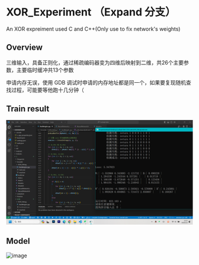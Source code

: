 # XOR_Experiment （Expand 分支）
An XOR expreiment used C and C++(Only use to fix network's weights)

## Overview
三维输入，具备正则化，通过稀疏编码器变为四维后映射到二维，共26个主要参数，主要临时缓冲共13个参数

申请内存无误，使用 GDB 调试时申请的内存地址都是同一个，如果要复现随机查找过程，可能要等他跑十几分钟（

## Train result
![image](https://github.com/hhhhc-da/XOR_Experiment/blob/expand/_finalMatrix.png)

## Model
![image](https://github.com/hhhhc-da/XOR_Experiment/blob/expand/_plan.jpg)

